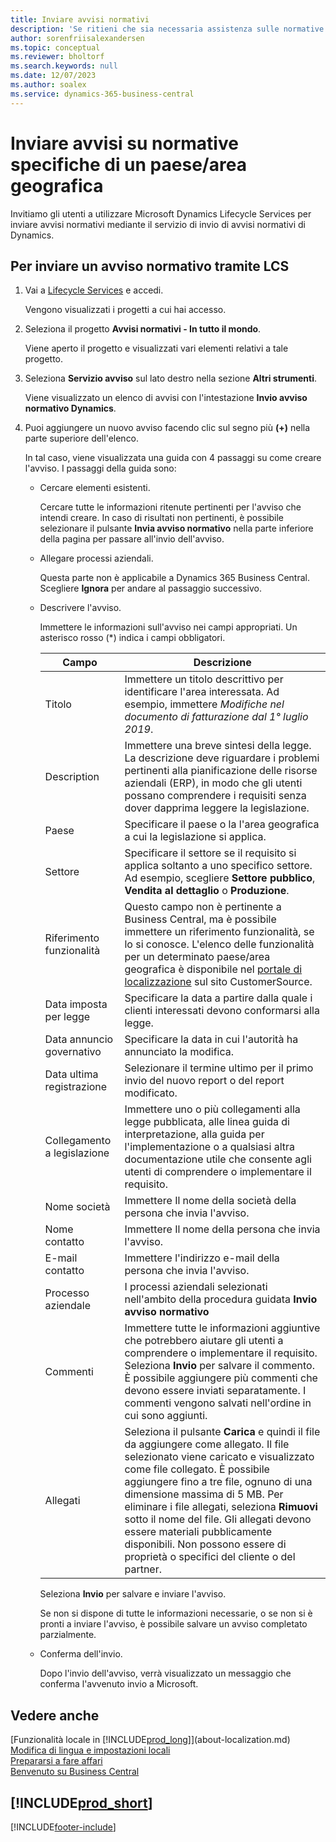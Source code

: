 ```yaml
---
title: Inviare avvisi normativi
description: 'Se ritieni che sia necessaria assistenza sulle normative di una nuova legislazione in Business Central, puoi utilizzare questa guida per inviare un avviso normativo al team di prodotto.'
author: sorenfriisalexandersen
ms.topic: conceptual
ms.reviewer: bholtorf
ms.search.keywords: null
ms.date: 12/07/2023
ms.author: soalex
ms.service: dynamics-365-business-central
---
```


# Inviare avvisi su normative specifiche di un paese/area geografica

Invitiamo gli utenti a utilizzare Microsoft Dynamics Lifecycle Services per inviare avvisi normativi mediante il servizio di invio di avvisi normativi di Dynamics.  

## Per inviare un avviso normativo tramite LCS

1. Vai a [Lifecycle Services](https://lcs.dynamics.com) e accedi.  

    Vengono visualizzati i progetti a cui hai accesso.

2. Seleziona il progetto **Avvisi normativi - In tutto il mondo**.

    Viene aperto il progetto e visualizzati vari elementi relativi a tale progetto.

3. Seleziona **Servizio avviso** sul lato destro nella sezione **Altri strumenti**.

    Viene visualizzato un elenco di avvisi con l'intestazione **Invio avviso normativo Dynamics**.

4. Puoi aggiungere un nuovo avviso facendo clic sul segno più **(+)** nella parte superiore dell'elenco.

    In tal caso, viene visualizzata una guida con 4 passaggi su come creare l'avviso. I passaggi della guida sono:
    - Cercare elementi esistenti.

        Cercare tutte le informazioni ritenute pertinenti per l'avviso che intendi creare. In caso di risultati non pertinenti, è possibile selezionare il pulsante **Invia avviso normativo** nella parte inferiore della pagina per passare all'invio dell'avviso.
    - Allegare processi aziendali.

        Questa parte non è applicabile a Dynamics 365 Business Central. Scegliere **Ignora** per andare al passaggio successivo.
    - Descrivere l'avviso.

        Immettere le informazioni sull'avviso nei campi appropriati. Un asterisco rosso (\*) indica i campi obbligatori.

        |Campo        |Descrizione                               |
        |-------------|------------------------------------------|
        |Titolo  | Immettere un titolo descrittivo per identificare l'area interessata. Ad esempio, immettere *Modifiche nel documento di fatturazione dal 1° luglio 2019*. |
        |Description  | Immettere una breve sintesi della legge. La descrizione deve riguardare i problemi pertinenti alla pianificazione delle risorse aziendali (ERP), in modo che gli utenti possano comprendere i requisiti senza dover dapprima leggere la legislazione.|
        |Paese  | Specificare il paese o la l'area geografica a cui la legislazione si applica.|
        |Settore| Specificare il settore se il requisito si applica soltanto a uno specifico settore. Ad esempio, scegliere **Settore pubblico**, **Vendita al dettaglio** o **Produzione**.|
        |Riferimento funzionalità  | Questo campo non è pertinente a Business Central, ma è possibile immettere un riferimento funzionalità, se lo si conosce. L'elenco delle funzionalità per un determinato paese/area geografica è disponibile nel [portale di localizzazione](/dynamics/s-e/) sul sito CustomerSource. |
        |Data imposta per legge  | Specificare la data a partire dalla quale i clienti interessati devono conformarsi alla legge.|
        |Data annuncio governativo  | Specificare la data in cui l'autorità ha annunciato la modifica.|
        |Data ultima registrazione  | Selezionare il termine ultimo per il primo invio del nuovo report o del report modificato.|
        |Collegamento a legislazione  | Immettere uno o più collegamenti alla legge pubblicata, alle linea guida di interpretazione, alla guida per l'implementazione o a qualsiasi altra documentazione utile che consente agli utenti di comprendere o implementare il requisito.|
        |Nome società  | Immettere Il nome della società della persona che invia l'avviso.|
        |Nome contatto  | Immettere Il nome della persona che invia l'avviso. |
        |E-mail contatto  | Immettere l'indirizzo e-mail della persona che invia l'avviso.|
        |Processo aziendale  | I processi aziendali selezionati nell'ambito della procedura guidata **Invio avviso normativo**|
        |Commenti  | Immettere tutte le informazioni aggiuntive che potrebbero aiutare gli utenti a comprendere o implementare il requisito. Seleziona **Invio** per salvare il commento. È possibile aggiungere più commenti che devono essere inviati separatamente. I commenti vengono salvati nell'ordine in cui sono aggiunti. |
        |Allegati  | Seleziona il pulsante **Carica** e quindi il file da aggiungere come allegato. Il file selezionato viene caricato e visualizzato come file collegato. È possibile aggiungere fino a tre file, ognuno di una dimensione massima di 5 MB. Per eliminare i file allegati, seleziona **Rimuovi** sotto il nome del file. Gli allegati devono essere materiali pubblicamente disponibili. Non possono essere di proprietà o specifici del cliente o del partner.|

        Seleziona **Invio** per salvare e inviare l'avviso.

        Se non si dispone di tutte le informazioni necessarie, o se non si è pronti a inviare l'avviso, è possibile salvare un avviso completato parzialmente.

    - Conferma dell'invio.

      Dopo l'invio dell'avviso, verrà visualizzato un messaggio che conferma l'avvenuto invio a Microsoft.

## Vedere anche

[Funzionalità locale in [!INCLUDE[prod_long](includes/prod_long.md)]](about-localization.md)  
[Modifica di lingua e impostazioni locali](about-locale-language.md)  
[Prepararsi a fare affari](ui-get-ready-business.md)  
[Benvenuto su Business Central](welcome.md)  

## [!INCLUDE[prod_short](includes/free_trial_md.md)]  


[!INCLUDE[footer-include](includes/footer-banner.md)]